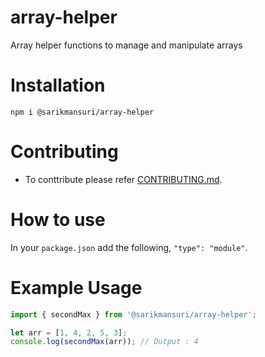 # array-helper

Array helper functions to manage and manipulate arrays

# Installation

```cd
npm i @sarikmansuri/array-helper
```

# Contributing

- To conttribute please refer [CONTRIBUTING.md](CONTRIBUTING.md).

# How to use

In your `package.json` add the following, `"type": "module"`.

# Example Usage

```js
import { secondMax } from '@sarikmansuri/array-helper';

let arr = [1, 4, 2, 5, 3];
console.log(secondMax(arr)); // Output : 4
```